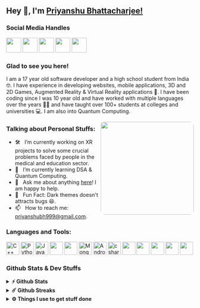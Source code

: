 ## Hey 👋, I'm [Priyanshu Bhattacharjee!](https://priyanshudev.netlify.app/)

### Social Media Handles

<a href="https://www.linkedin.com/in/priyanshu-bhattacharjee/" target="_blank"><img height="40" src="https://img.icons8.com/external-justicon-lineal-color-justicon/64/000000/external-linkedin-social-media-justicon-lineal-color-justicon.png"/></a>
<a href="https://www.instagram.com/priyanshucoderx/" target="_blank"><img height="40" src="https://img.icons8.com/external-justicon-lineal-color-justicon/64/000000/external-instagram-social-media-justicon-lineal-color-justicon.png"/></a>
<a href="https://www.instagram.com/priyanshucoderx/" target="_blank"><img height="40" src="https://img.icons8.com/external-justicon-lineal-color-justicon/64/000000/external-youtube-social-media-justicon-lineal-color-justicon.png"/></a>
<a href="mailto:priyanshubh999@gmail.com" target="_blank"><img height="40" src="https://img.icons8.com/external-justicon-lineal-color-justicon/64/000000/external-gmail-social-media-justicon-lineal-color-justicon.png"/></a>
<a href="https://discord.gg/5bvZAZd83D" target="_blank"><img height="40" src="https://img.icons8.com/external-justicon-lineal-color-justicon/64/000000/external-discord-social-media-justicon-lineal-color-justicon.png"/></a>

### Glad to see you here! &nbsp;

I am a 17 year old software developer and a high school student from India 🤓. I have experience in developing websites, mobile applications, 3D and 2D Games, Augmented Reality & Virtual Reality applications 🚀. I have been coding since I was 10 year old and have worked with multiple languages over the years 👨‍💻 and have taught over 100+ students at colleges and universities 💻. I am also into Quantum Computing.

<!-- <img align="right" height="250" width="375" alt="" src="https://media4.giphy.com/media/RbDKaczqWovIugyJmW/giphy.gif" /> -->
<img style="border-radius: 10px !important;" align="right" height="250" alt="" src="https://camo.githubusercontent.com/6980a08cbf1de9fd8a7ef3c1c7f8b9c3cf6ceac8ff87fd2b6aaf114b7050c133/68747470733a2f2f63646e2e6472696262626c652e636f6d2f75736572732f313136323037372f73637265656e73686f74732f353430333931382f666f6375732d616e696d6174696f6e2e676966"/>

### Talking about Personal Stuffs:

- 🛠 &nbsp; I’m currently working on XR projects to solve some crucial problems faced by people in the medical and education sector.
- 🚀 &nbsp; I’m currently learning DSA & Quantum Computing.
- 💬 &nbsp; Ask me about anything [here](https://www.linkedin.com/in/priyanshu-bhattacharjee/)! I am happy to help.
- 👾 &nbsp; Fun Fact: Dark themes doesn't attracts bugs 😆.
- 📫 &nbsp; How to reach me: priyanshubh999@gmail.com.

### Languages and Tools:

<div class="skills">
    <img height="35" src="https://img.icons8.com/color/48/000000/c-plus-plus-logo.png" alt="C++"/>
    <img height="35" src="https://img.icons8.com/color/48/000000/python--v2.png" alt="Python"/>
    <img height="35" src="https://img.icons8.com/color/48/000000/java-coffee-cup-logo--v2.png" alt="Java"/>
    <img height="35" src="https://img.icons8.com/color/48/000000/react-native.png"/>
    <img height="35" src="https://img.icons8.com/color/48/000000/javascript--v1.png"/>
    <img height="35" src="https://img.icons8.com/color/48/000000/mongodb.png" alt="MongoDB"/>
    <img height="35" src="https://img.icons8.com/color/48/000000/android-studio--v2.png" alt="Android Studio"/>
    <img height="35" src="https://img.icons8.com/color/48/000000/c-sharp-logo.png" alt="c sharp" />
    <img height="35" src="https://img.icons8.com/fluency/48/000000/unity.png"/>
    <img height="35" src="https://img.icons8.com/color/48/000000/firebase.png"/>
    <img height="35" src="https://img.icons8.com/color/48/000000/visual-studio-code-2019.png"/>
    <img height="35" src="https://img.icons8.com/color/48/000000/html-5--v1.png"/>
    <img height="35" src="https://img.icons8.com/color/48/000000/css3.png"/>
</div>

<!--
<code><img height="25" src="https://raw.githubusercontent.com/github/explore/80688e429a7d4ef2fca1e82350fe8e3517d3494d/topics/sass/sass.png" alt="sass"></code>
-->

### Github Stats & Dev Stuffs

<details>	
  <summary><b>⚡ Github Stats</b></summary>

  <br />
  <img height="180em" src="https://github-readme-stats.vercel.app/api?username=priyanshu-coderx&show_icons=true&hide_border=true&&count_private=true&include_all_commits=true" />
  <img height="180em" src="https://github-readme-stats.vercel.app/api/top-langs/?username=priyanshu-coderx&show_icons=true&hide_border=true&layout=compact&langs_count=12"/>
</details>

<details>	
  <summary><b>☄️ Github Streaks</b></summary>

  <br />
  <img height="180em" src="https://github-readme-streak-stats.herokuapp.com/?user=priyanshu-coderx&hide_border=false" />
</details>
 
<details>	
  <br />
  <summary><b>⚙️ Things I use to get stuff done</b></summary>
  	<ul>
  	    <li><b>OS:</b> Windows 10</li>
	    <li><b>Laptop: </b> Lenovo Ideapad 130 (AMD A6)</li>
  	    <li><b>Browser: </b> Brave Web Browser</li>
	    <li><b>Terminal: </b> Ubuntu WSL Terminal</li>
	    <li><b>Code Editor's:</b> VSCode, Sublime Text, Notepad++</li>
        <li><b>IDE's:</b> Android Studio, Eclipse</li>
	    <br />
	</ul>	
</details>
